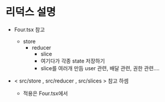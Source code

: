 # 리덕스 설명

- Four.tsx 참고

  - store
    - reducer
      - slice
      - 여기다가 각종 state 저장하기
      - slice를 여러개 만듬 user 관련, 배달 관련, 권한 관련....

- < src/store , src/reducer , src/slices > 참고 하셈
  - 적용은 Four.tsx에서

